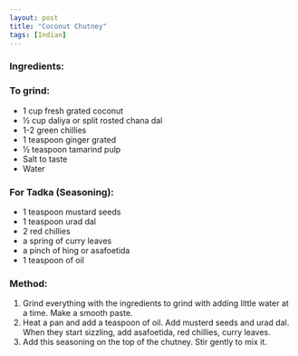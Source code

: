 ```yaml
---
layout: post
title: "Coconut Chutney"
tags: [Indian]
---
```




### Ingredients: 
### To grind: 
* 1 cup fresh grated coconut
* ½ cup daliya or split rosted chana dal
* 1-2 green chillies
* 1 teaspoon ginger grated
* ½ teaspoon tamarind pulp
* Salt to taste
* Water 

### For Tadka (Seasoning):
* 1 teaspoon mustard seeds
* 1 teaspoon urad dal
* 2 red chillies
* a spring of curry leaves
* a pinch of hing or asafoetida
* 1 teaspoon of oil

### Method:
1. Grind everything with the ingredients to grind with adding little water at a time. Make a smooth paste. 
2. Heat a pan and add a teaspoon of oil. Add musterd seeds and urad dal. When they start sizzling, add asafoetida, red chillies, curry leaves.
3. Add this seasoning on the top of the chutney. Stir gently to mix it.